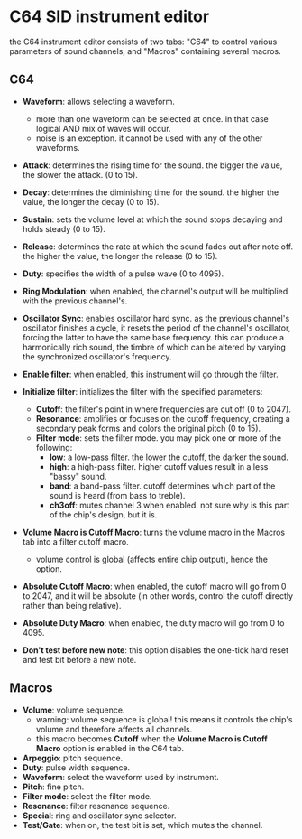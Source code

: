 # C64 SID instrument editor

the C64 instrument editor consists of two tabs: "C64" to control various parameters of sound channels, and "Macros" containing several macros.

## C64

- **Waveform**: allows selecting a waveform.
  - more than one waveform can be selected at once. in that case logical AND mix of waves will occur.
  - noise is an exception. it cannot be used with any of the other waveforms.
- **Attack**: determines the rising time for the sound. the bigger the value, the slower the attack. (0 to 15).
- **Decay**: determines the diminishing time for the sound. the higher the value, the longer the decay (0 to 15).
- **Sustain**: sets the volume level at which the sound stops decaying and holds steady (0 to 15).
- **Release**: determines the rate at which the sound fades out after note off. the higher the value, the longer the release (0 to 15).

- **Duty**: specifies the width of a pulse wave (0 to 4095).

- **Ring Modulation**: when enabled, the channel's output will be multiplied with the previous channel's.
- **Oscillator Sync**: enables oscillator hard sync. as the previous channel's oscillator finishes a cycle, it resets the period of the channel's oscillator, forcing the latter to have the same base frequency. this can produce a harmonically rich sound, the timbre of which can be altered by varying the synchronized oscillator's frequency.

- **Enable filter**: when enabled, this instrument will go through the filter.
- **Initialize filter**: initializes the filter with the specified parameters:
  - **Cutoff**: the filter's point in where frequencies are cut off (0 to 2047).
  - **Resonance**: amplifies or focuses on the cutoff frequency, creating a secondary peak forms and colors the original pitch (0 to 15).
  - **Filter mode**: sets the filter mode. you may pick one or more of the following:
    - **low**: a low-pass filter. the lower the cutoff, the darker the sound.
    - **high**: a high-pass filter. higher cutoff values result in a less "bassy" sound.
    - **band**: a band-pass filter. cutoff determines which part of the sound is heard (from bass to treble).
    - **ch3off**: mutes channel 3 when enabled. not sure why is this part of the chip's design, but it is.

- **Volume Macro is Cutoff Macro**: turns the volume macro in the Macros tab into a filter cutoff macro.
  - volume control is global (affects entire chip output), hence the option.
- **Absolute Cutoff Macro**: when enabled, the cutoff macro will go from 0 to 2047, and it will be absolute (in other words, control the cutoff directly rather than being relative).
- **Absolute Duty Macro**: when enabled, the duty macro will go from 0 to 4095.
- **Don't test before new note**: this option disables the one-tick hard reset and test bit before a new note.

## Macros

- **Volume**: volume sequence.
  - warning: volume sequence is global! this means it controls the chip's volume and therefore affects all channels.
  - this macro becomes **Cutoff** when the **Volume Macro is Cutoff Macro** option is enabled in the C64 tab.
- **Arpeggio**: pitch sequence.
- **Duty**: pulse width sequence.
- **Waveform**: select the waveform used by instrument.
- **Pitch**: fine pitch.
- **Filter mode**: select the filter mode.
- **Resonance**: filter resonance sequence.
- **Special**: ring and oscillator sync selector.
- **Test/Gate**: when on, the test bit is set, which mutes the channel.
